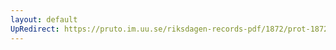 ```yaml
---
layout: default
UpRedirect: https://pruto.im.uu.se/riksdagen-records-pdf/1872/prot-1872--fk--125/prot-1872--fk--125_001.pdf
---
```

